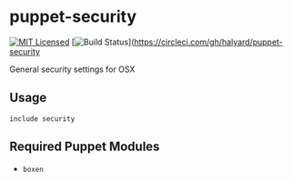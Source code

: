 puppet-security
===========

[![MIT Licensed](http://img.shields.io/badge/license-MIT-green.svg?style=flat)](https://tldrlegal.com/license/mit-license)
[![Build Status](https://img.shields.io/circleci/project/halyard/puppet-security.svg)](https://circleci.com/gh/halyard/puppet-security

General security settings for OSX

## Usage

```puppet
include security
```

## Required Puppet Modules

* `boxen`

